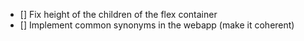 - [] Fix height of the children of the flex container
- [] Implement common synonyms in the webapp (make it coherent)